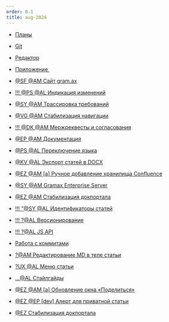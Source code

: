 ```yaml
---
order: 0.1
title: aug-2024
---
```


-  [Планы](./p)

-  [Git](./git/_index)

-  [Редактор](./md/_index)

-  [Приложение ](./prilozhenie/_index)

-  [@SF @AM Сайт gram.ax](./../../aug-2024/sayt/_index)

-  [!!! @PS @AL Индикация изменений](./../../aug-2024/indikaciya-izmeneniy/_index)

-  [@SY @AM Трассировка требований](./../../aug-2024/trassirovka-trebovaniy/_index)

-  [@VG @AM Стабилизация навигации](./navigaciya/_index)

-  [!!! @DK @AM Мержреквесты и согласования](./../../backlog/gti/mr/_index)

-  [@EP @AM Документация](./ep-a-dokumentaciya/_index)

-  [@PS @AL Переключение языка](./lang-toggle/_index)

-  [@KV @AL Экспорт статей в DOCX](./../../oct-2024/new-article/article-export/_index)

-  [@EZ @AM \[a\] Ручное добавление хранилища Confluence ](./../sep-2024/ruchnoe-dobavlenie-khranilischa-v/_index)

-  [@SY @AM Gramax Enterprise Server](./../../oct-2024/enterprise-server/_index)

-  [@EZ @AM Стабилизация докпортала](./../../aug-2024/stabilizaciya-dokportala)

-  [!!! "@SY @AL Идентификаторы статей](./../../aug-2024/identifikatory-statey/_index)

-  [!!! ?@AL Версионирование](./../../aug-2024/versioning)

-  [!!! ?@AL JS API](./../../aug-2024/js-api)

-  [Работа с коммитами](./../../aug-2024/rabota-s-kommitami)

-  [?@AM Редактирование MD в теле статьи](./../../aug-2024/md-2)

-  [?UX @AL Меню статьи](./../../aug-2024/menyu-stati)

-  […@AL Стайлгайды](./../../aug-2024/staylgaydy)

-  [@EZ @AM \[a\] Обновление окна «Поделиться»](./prilozhenie/ez-al-obratnaya-svyaz-ot-knopki-skopirovat-ssy)

-  [@EZ @EP \[dev\] Алерт для приватной статьи](./../../aug-2024/ez-ep-alert-dlya-privatnoy-stati)

-  [@EZ Стабилизация докпортала](./../../nov-2024/ez-stabilizaciya/_index)